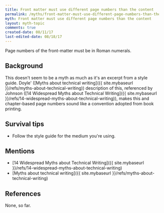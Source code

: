 ```yaml
---
title: Front matter must use different page numbers than the content
permalink: /myths/front-matter-must-use-different-page-numbers-than-the-content
myth: Front matter must use different page numbers than the content
layout: myth-topic
comments: true
created-date: 08/11/17
last-edited-date: 08/18/17
---
```


Page numbers of the front-matter must be in Roman numerals.

## Background

This doesn't seem to be a myth as much as it's an excerpt from a style guide. Doyle' ([Myths about technical writing]({{ site.mybaseurl }}/refs/myths-about-technical-writing)) description of this, referenced by Johnson ([14 Widespread Myths about Technical Writing]({{ site.mybaseurl }}/refs/14-widespread-myths-about-technical-writing)), makes this and chapter-based page numbers sound like a convention adopted from book printing. 

## Survival tips

* Follow the style guide for the medium you're using.

## Mentions

* [14 Widespread Myths about Technical Writing]({{ site.mybaseurl }}/refs/14-widespread-myths-about-technical-writing)
* [Myths about technical writing]({{ site.mybaseurl }}/refs/myths-about-technical-writing)

## References

None, so far.
